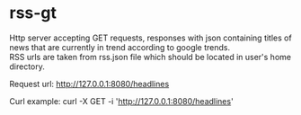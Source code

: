 # rss-gt
Http server accepting GET requests, responses with json containing titles of news that are currently in trend according to google trends.  
RSS urls are taken from rss.json file which should be located in user's home directory.  
 
Request url: http://127.0.0.1:8080/headlines  
  
Curl example: curl -X GET -i 'http://127.0.0.1:8080/headlines'
